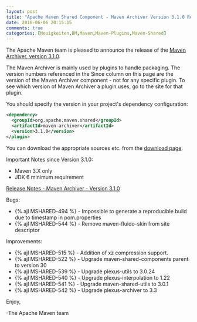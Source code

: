```yaml
---
layout: post
title: "Apache Maven Shared Component - Maven Archiver Version 3.1.0 Released"
date: 2016-06-06 20:15:15
comments: true
categories: [Neuigkeiten,BM,Maven,Maven-Plugins,Maven-Shared]
---
```

The Apache Maven team is pleased to announce the release of the 
[Maven Archiver, version 3.1.0](http://maven.apache.org/shared/maven-archiver/).

The Maven Archiver is mainly used by plugins to handle packaging. The version
numbers referenced in the Since column on this page are the version of the
Maven Archiver component - not for any specific plugin. To see which version of
Maven Archiver a plugin uses, go to the site for that plugin.

You should specify the version in your project's dependency configuration:

``` xml
<dependency>
  <groupId>org.apache.maven.shared</groupId>
  <artifactId>maven-archiver</artifactId>
  <version>3.1.0</version>
</plugin>
```

You can download the appropriate sources etc. from the [download page][download-page].
 
 
Important Notes since Version 3.1.0:

 * Maven 3.X only
 * JDK 6 minimum requirement

<!-- more -->

[Release Notes - Maven Archiver - Version 3.1.0](https://issues.apache.org/jira/secure/ReleaseNote.jspa?projectId=12317922&version=12335678)

Bugs:

 * {% ajl MSHARED-494 %} - Impossible to generate a reproducible build due to timestamp in pom.properties
 * {% ajl MSHARED-544 %} - Remove maven-fluido-skin from site descriptor

Improvements:

 * {% ajl MSHARED-515 %} - Addition of xz compression support.
 * {% ajl MSHARED-522 %} - Upgrade maven-shared-components parent to version 30
 * {% ajl MSHARED-539 %} - Upgrade plexus-utils to 3.0.24
 * {% ajl MSHARED-540 %} - Upgrade plexus-interpolation to 1.22
 * {% ajl MSHARED-541 %} - Upgrade maven-shared-utils to 3.0.1
 * {% ajl MSHARED-542 %} - Upgrade plexus-archiver to 3.3
 
Enjoy,

-The Apache Maven team

[download-page]: https://maven.apache.org/shared/maven-archiver/download.cgi
